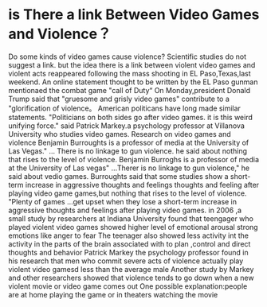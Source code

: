 #  is There a link Between Video Games and Violence？
Do some kinds of video games cause violence? Scientific studies do not suggest a link.
but the idea there is a link between violent video games and violent acts reappeared following the mass shooting in EL Paso,Texas,last weekend.
An online  statement thought to be written by the EL Paso gunman mentionaed the combat  game "call of Duty“
On Monday,president Donald Trump said that "gruesome and grisly video games"
contribute to a "glorification of violence。
American politicans have long made similar statements.
"Politicians on both sides go after video games. it is this weird unifying force." said Patrick Markey.a psychology professor at Villanova University who studies video games.
Research on video games and violence 
Benjamin Burroughts is a professor of media at the University of Las Vegas." ... There is no linkage to gun violence. he said about nothing that rises to the level of violence.
Benjamin Burroghs is a professor of media at the University of Las vegas" ...Therer is no linkage to gun violence," he said about vedio games.
Burroughts said that some studies show a short-term increase in aggressive thoughts and feelings thoughts and feeling after playing video game games,but  nothing that rises to the level of violence.
"Plenty of games ...get upset when they lose a short-term increase in aggressive thoughts and feelings after playing video games.
in 2006 ,a small study by researchers at Indiana University found that teengager who played violent video games showed higher level of emotional arousal strong emotions like anger to fear   The teenager also showed less activity int the activity in the parts of the brain associated with to plan ,control and direct thoughts and behavior
Patrick Markey the psychology professor found in his research that men who commit severe acts of violence  actually play violent video gamesd less than the average male 
Another study by  Markey and other researchers showed  that violence tends to go down when a new violent movie or video game comes out One possible explanation:people are at home playing the game or in theaters watching the movie









 